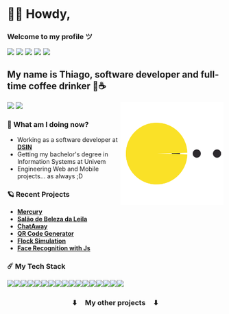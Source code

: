 # 👋🏻 Howdy,
### Welcome to my profile ツ

<a href="https://www.linkedin.com/in/thiagowaib/" target="_blank"><img src="https://img.shields.io/badge/-linkedin-blue?style=for-the-badge&logo=linkedin&logoColor=white" target="_blank"></a><img src="https://github.com/Dangocan/duka/blob/master/.github/Assets/Images/padding.png?raw=true" width="5px"><a href="mailto:thiagowaib@gmail.com" target="_blank"><img src="https://img.shields.io/badge/-Gmail-c14438?style=for-the-badge&logo=Gmail&logoColor=white"></a><img src="https://github.com/Dangocan/duka/blob/master/.github/Assets/Images/padding.png?raw=true" width="5px"><a href="https://www.instagram.com/thiagowaib/" target="_blank"><img src="https://img.shields.io/badge/-instagram-7f38c1?style=for-the-badge&logo=instagram&logoColor=white" target="_blank"></a><img src="https://github.com/Dangocan/duka/blob/master/.github/Assets/Images/padding.png?raw=true" width="5px"><a href="https://open.spotify.com/user/ysosuh5rfp286to7ngkaalisz?si=c5f1b8d48b594dde" target="_blank"><img src="https://img.shields.io/badge/-spotify-18ad0c?style=for-the-badge&logo=spotify&logoColor=white" target="_blank"></a><img src="https://github.com/Dangocan/duka/blob/master/.github/Assets/Images/padding.png?raw=true" width="5px"><a href="https://steamcommunity.com/profiles/76561198081140542/" target="_blank"><img src="https://img.shields.io/badge/-steam-1a1a1a?style=for-the-badge&logo=steam&logoColor=white" target="_blank"></a>
## My name is Thiago, software developer and full-time coffee drinker 🚀☕

<img src="https://raw.githubusercontent.com/Aniket965/Aniket965/master/pacman.svg?sanitize=true" width="47.50%" height="auto" align="right"/>
<img  width="47.50%" src="https://github-readme-stats.vercel.app/api?username=thiagowaib&show_icons=true&theme=aura&include_all_commits=true&count_private=true"/>
<img   width="47.50%" src="https://github-readme-stats.vercel.app/api/top-langs/?username=thiagowaib&langs_count=8&layout=compact&theme=aura"/>


### 🌱 What am I doing now?
* Working as a software developer at **[DSIN](https://www.dsin.com.br "DSIN")**
* Getting my bachelor's degree in Information Systems at Univem
* Engineering Web and Mobile projects... as always ;D

### 🪐 Recent Projects
* **[Mercury ](https://github.com/thiagowaib/mercury#readme "Mercury ")**
* **[Salão de Beleza da Leila ](https://github.com/thiagowaib/salao-leila#readme "Salão de Beleza da Leila ")**
* **[ChatAway ](https://github.com/thiagowaib/chataway#readme "ChatAway ")**
* **[QR Code Generator ](https://github.com/thiagowaib/code-compendium/tree/main/qrcode-gen "QR Code Generator ")**
* **[Flock Simulation ](https://github.com/thiagowaib/code-compendium/tree/main/boid-sim "Flock Simulation ")**
* **[Face Recognition with Js ](https://github.com/thiagowaib/code-compendium/tree/main/face-cv "Face Recognition with Js ")**

### ☄️ My Tech Stack
<img src="https://cdn.jsdelivr.net/gh/devicons/devicon/icons/html5/html5-original.svg" width="5.8%"><img src="https://cdn.jsdelivr.net/gh/devicons/devicon/icons/css3/css3-original.svg" width="5.8%"/><img src="https://cdn.jsdelivr.net/gh/devicons/devicon/icons/javascript/javascript-original.svg" width="5.8%"/><img src="https://cdn.jsdelivr.net/gh/devicons/devicon/icons/typescript/typescript-original.svg" width="5.8%"/><img src="https://cdn.jsdelivr.net/gh/devicons/devicon/icons/nodejs/nodejs-original.svg" width="5.8%"/><img src="https://cdn.jsdelivr.net/gh/devicons/devicon/icons/react/react-original.svg" width="5.8%"/><img src="https://cdn.jsdelivr.net/gh/devicons/devicon/icons/yarn/yarn-original.svg" width="5.8%"/><img src="https://cdn.jsdelivr.net/gh/devicons/devicon/icons/python/python-original.svg" width="5.8%"/><img src="https://cdn.jsdelivr.net/gh/devicons/devicon/icons/tensorflow/tensorflow-original.svg"  width="5.8%"/><img src="https://cdn.jsdelivr.net/gh/devicons/devicon/icons/c/c-original.svg" width="5.8%"/><img src="https://cdn.jsdelivr.net/gh/devicons/devicon/icons/csharp/csharp-original.svg" width="5.8%"/><img src="https://upload.wikimedia.org/wikipedia/commons/9/91/Electron_Software_Framework_Logo.svg" width="5.8%"/><img src="https://cdn.jsdelivr.net/gh/devicons/devicon/icons/java/java-original.svg" width="5.8%"/><img src="https://cdn.jsdelivr.net/gh/devicons/devicon/icons/mongodb/mongodb-original.svg" width="5.8%"/><img src="https://cdn.jsdelivr.net/gh/devicons/devicon/icons/wordpress/wordpress-plain.svg" width="5.8%"/><img src="https://cdn.jsdelivr.net/gh/devicons/devicon/icons/git/git-original.svg" width="5.8%"/><img src="https://img.icons8.com/fluency/50/000000/unity.png" width="5.8%"/>

<div align="center">
  <h3>⬇️&nbsp;&nbsp;&nbsp;&nbsp; My other projects &nbsp;&nbsp;&nbsp;&nbsp;⬇️</h3>
</div>

